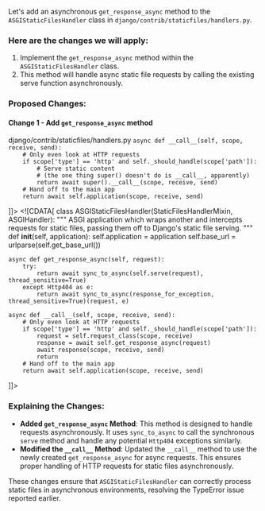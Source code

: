 Let's add an asynchronous `get_response_async` method to the `ASGIStaticFilesHandler` class in `django/contrib/staticfiles/handlers.py`.

### Here are the changes we will apply:

1. Implement the `get_response_async` method within the `ASGIStaticFilesHandler` class.
2. This method will handle async static file requests by calling the existing serve function asynchronously.

### Proposed Changes:

#### Change 1 - Add `get_response_async` method

<change>
<file change-number-for-this-file="1">django/contrib/staticfiles/handlers.py</file>
<original line-count="33" no-ellipsis="true"><![CDATA[
class ASGIStaticFilesHandler(StaticFilesHandlerMixin, ASGIHandler):
    """
    ASGI application which wraps another and intercepts requests for static
    files, passing them off to Django's static file serving.
    """
    def __init__(self, application):
        self.application = application
        self.base_url = urlparse(self.get_base_url())

    async def __call__(self, scope, receive, send):
        # Only even look at HTTP requests
        if scope['type'] == 'http' and self._should_handle(scope['path']):
            # Serve static content
            # (the one thing super() doesn't do is __call__, apparently)
            return await super().__call__(scope, receive, send)
        # Hand off to the main app
        return await self.application(scope, receive, send)
]]></original>
<modified no-ellipsis="true"><![CDATA[
class ASGIStaticFilesHandler(StaticFilesHandlerMixin, ASGIHandler):
    """
    ASGI application which wraps another and intercepts requests for static
    files, passing them off to Django's static file serving.
    """
    def __init__(self, application):
        self.application = application
        self.base_url = urlparse(self.get_base_url())

    async def get_response_async(self, request):
        try:
            return await sync_to_async(self.serve(request), thread_sensitive=True)
        except Http404 as e:
            return await sync_to_async(response_for_exception, thread_sensitive=True)(request, e)

    async def __call__(self, scope, receive, send):
        # Only even look at HTTP requests
        if scope['type'] == 'http' and self._should_handle(scope['path']):
            request = self.request_class(scope, receive)
            response = await self.get_response_async(request)
            await response(scope, receive, send)
            return
        # Hand off to the main app
        return await self.application(scope, receive, send)
]]></modified>
</change>

### Explaining the Changes:
- **Added `get_response_async` Method**: This method is designed to handle requests asynchronously. It uses `sync_to_async` to call the synchronous `serve` method and handle any potential `Http404` exceptions similarly.
- **Modified the `__call__` Method**: Updated the `__call__` method to use the newly created `get_response_async` for async requests. This ensures proper handling of HTTP requests for static files asynchronously.

These changes ensure that `ASGIStaticFilesHandler` can correctly process static files in asynchronous environments, resolving the TypeError issue reported earlier.
